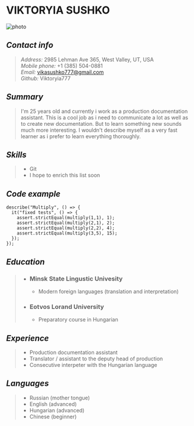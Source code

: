 # VIKTORYIA SUSHKO    
![photo](https://github.com/Viktoryia777/rsschool-cv/assets/132026546/64c2aa12-695f-4add-a133-f611466881ab)
## ***Contact info*** 

> _Address:_ 2985 Lehman Ave 365, West Valley, UT, USA  
> _Mobile phone:_ +1 (385) 504-0881  
> _Email:_ vikasushko777@gmail.com   
> _Github:_ Viktoryia777

## ***Summary***
> I'm 25  years old and currently i work as a production documentation assistant. This is a cool job as i need to communicate a lot as well as to create new documentation. But to learn something new sounds much more interesting. I wouldn't describe myself as a very fast learner as i prefer to learn everything thoroughly.

##  ***Skills***
> + Git
> + I hope to enrich this list soon

## ***Code example***   
```
describe("Multiply", () => {
  it("fixed tests", () => {
    assert.strictEqual(multiply(1,1), 1);
    assert.strictEqual(multiply(2,1), 2);
    assert.strictEqual(multiply(2,2), 4);
    assert.strictEqual(multiply(3,5), 15);   
  });
});
```
## ***Education***
>  + ### Minsk State Lingustic Univesity
>    + Modern foreign languages (translation and interpretation)
>   
>  + ### Eotvos Lorand University
>    + Preparatory course in Hungarian

## ***Experience***
> + Production documentation assistant
> + Translator / assistant to the deputy head of production
> + Consecutive interpeter with the Hungarian language

## ***Languages***
> + Russian (mother tongue)
> + English (advanced)
> + Hungarian (advanced)
> + Chinese (beginner)



